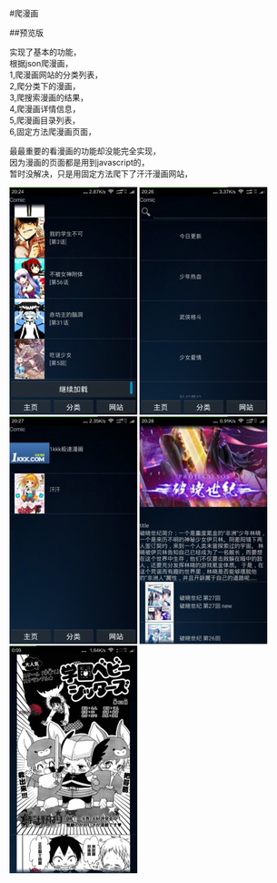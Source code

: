 #爬漫画

##预览版

实现了基本的功能，  
根据json爬漫画，  
1,爬漫画网站的分类列表，  
2,爬分类下的漫画，  
3,爬搜索漫画的结果，  
4,爬漫画详情信息，  
5,爬漫画目录列表，  
6,固定方法爬漫画页面，

最最重要的看漫画的功能却没能完全实现，  
因为漫画的页面都是用到javascript的，  
暂时没解决，只是用固定方法爬下了汗汗漫画网站，

![img](screen/main.jpg)
![img](screen/classification.jpg)
![img](screen/site.jpg)
![img](screen/info.jpg)
![img](screen/page.jpg)
